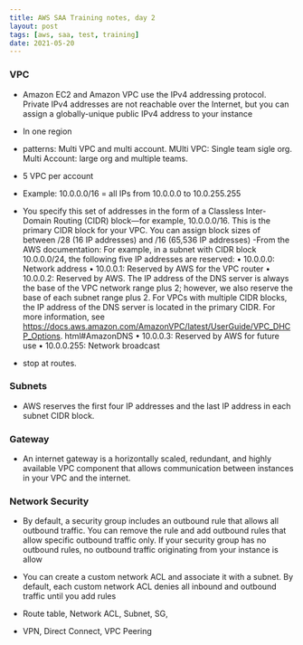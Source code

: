 ```yaml
---
title: AWS SAA Training notes, day 2
layout: post
tags: [aws, saa, test, training]
date: 2021-05-20
---
```

### VPC
-  Amazon EC2 and Amazon VPC use the IPv4 addressing protocol. Private IPv4 addresses are not reachable over the Internet, but you can assign a globally-unique public IPv4 address to your instance
- In one region
- patterns: Multi VPC and multi account. MUlti VPC: Single team sigle org. Multi Account: large org and multiple teams.
- 5 VPC per account
- Example: 10.0.0.0/16 = all IPs from 10.0.0.0 to 10.0.255.255
- You specify this set of addresses in the form of a Classless Inter-Domain Routing (CIDR) block—for example, 10.0.0.0/16. This is the primary CIDR block for your VPC. You can assign block sizes of between /28 (16 IP addresses) and /16 (65,536 IP addresses)
-From the AWS documentation:
For example, in a subnet with CIDR block 10.0.0.0/24, the following five IP addresses are reserved: • 10.0.0.0: Network address • 10.0.0.1: Reserved by AWS for the VPC router • 10.0.0.2: Reserved by AWS. The IP address of the DNS server is always the base of the VPC network range plus 2; however, we also reserve the base of each subnet range plus 2. For VPCs with multiple CIDR blocks, the IP address of the DNS server is located in the primary CIDR. For more information, see https://docs.aws.amazon.com/AmazonVPC/latest/UserGuide/VPC_DHCP_Options. html#AmazonDNS
• 10.0.0.3: Reserved by AWS for future use • 10.0.0.255: Network broadcast

- stop at routes.
### Subnets
- AWS reserves the first four IP addresses and the last IP address in each subnet CIDR block.
### Gateway 
- An internet gateway is a horizontally scaled, redundant, and highly available VPC component that allows communication between instances in your VPC and the internet. 
### Network Security
- By default, a security group includes an outbound rule that allows all outbound traffic. You can remove the rule and add outbound rules that allow specific outbound traffic only. If your security group has no outbound rules, no outbound traffic originating from your instance is allow
- You can create a custom network ACL and associate it with a subnet. By default, each custom network ACL denies all inbound and outbound traffic until you add rules
- Route table, Network ACL, Subnet, SG, 

- VPN, Direct Connect, VPC Peering